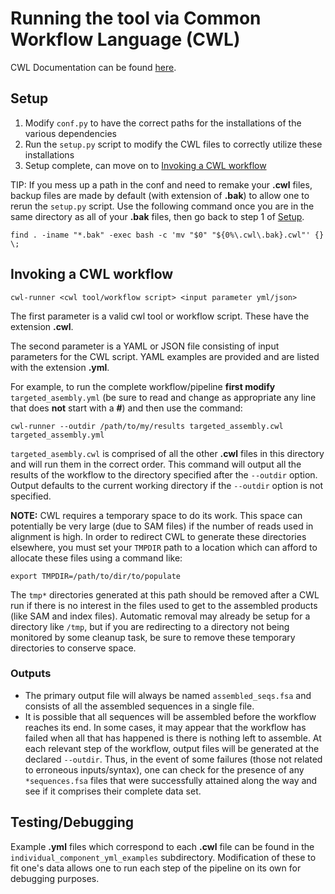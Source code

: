 # Running the tool via Common Workflow Language (CWL)

CWL Documentation can be found [here](http://www.commonwl.org/draft-3/UserGuide.html#Writing_Workflows).

## Setup
1. Modify `conf.py` to have the correct paths for the installations of the various dependencies
2. Run the `setup.py` script to modify the CWL files to correctly utilize these installations
3. Setup complete, can move on to [Invoking a CWL workflow](#invoking-a-cwl-workflow)

TIP: If you mess up a path in the conf and need to remake your __.cwl__ files, backup files are made by default (with extension of __.bak__) to allow one to rerun the `setup.py` script. Use the following command once you are in the same directory as all of your __.bak__ files, then go back to step 1 of [Setup](#setup).
```
find . -iname "*.bak" -exec bash -c 'mv "$0" "${0%\.cwl\.bak}.cwl"' {} \;
```

## Invoking a CWL workflow
```
cwl-runner <cwl tool/workflow script> <input parameter yml/json>
```
The first parameter is a valid cwl tool or workflow script.  These have the extension __.cwl__.

The second parameter is a YAML or JSON file consisting of input parameters for the CWL script. YAML examples are provided and are listed with the extension __.yml__.

For example, to run the complete workflow/pipeline __first modify__ `targeted_asembly.yml` (be sure to read and change as appropriate any line that does __not__ start with a __#__) and then use the command:
```
cwl-runner --outdir /path/to/my/results targeted_assembly.cwl targeted_assembly.yml
```
`targeted_asembly.cwl` is comprised of all the other __.cwl__ files in this directory and will run them in the correct order. This command will output all the results of the workflow to the directory specified after the `--outdir` option. Output defaults to the current working directory if the `--outdir` option is not specified. 

__NOTE:__ CWL requires a temporary space to do its work. This space can potentially be very large (due to SAM files) if the number of reads used in alignment is high. In order to redirect CWL to generate these directories elsewhere, you must set your `TMPDIR` path to a location which can afford to allocate these files using a command like:
```
export TMPDIR=/path/to/dir/to/populate
```
The `tmp*` directories generated at this path should be removed after a CWL run if there is no interest in the files used to get to the assembled products (like SAM and index files). Automatic removal may already be setup for a directory like `/tmp`, but if you are redirecting to a directory not being monitored by some cleanup task, be sure to remove these temporary directories to conserve space. 

### Outputs
- The primary output file will always be named `assembled_seqs.fsa` and consists of all the assembled sequences in a single file. 
- It is possible that all sequences will be assembled before the workflow reaches its end. In some cases, it may appear that the workflow has failed when all that has happened is there is nothing left to assemble. At each relevant step of the workflow, output files will be generated at the declared `--outdir`. Thus, in the event of some failures (those not related to erroneous inputs/syntax), one can check for the presence of any `*sequences.fsa` files that were successfully attained along the way and see if it comprises their complete data set. 

## Testing/Debugging
Example __.yml__  files which correspond to each __.cwl__ file can be found in the `individual_component_yml_examples` subdirectory. Modification of these to fit one's data allows one to run each step of the pipeline on its own for debugging purposes. 
